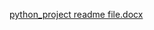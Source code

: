 [python_project readme file.docx](https://github.com/user-attachments/files/17320287/python_project.readme.file.docx)
